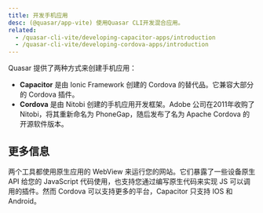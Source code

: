 ```yaml
---
title: 开发手机应用
desc: (@quasar/app-vite) 使用Quasar CLI开发混合应用。
related:
  - /quasar-cli-vite/developing-capacitor-apps/introduction
  - /quasar-cli-vite/developing-cordova-apps/introduction
---
```


Quasar 提供了两种方式来创建手机应用：

* **Capacitor** 是由 Ionic Framework 创建的 Cordova 的替代品。它兼容大部分的 Cordova 插件。
* **Cordova** 是由 Nitobi 创建的手机应用开发框架。Adobe 公司在2011年收购了 Nitobi，将其重新命名为 PhoneGap，随后发布了名为 Apache Cordova 的开源软件版本。

## 更多信息
两个工具都使用原生应用的 WebView 来运行您的网站。它们暴露了一些设备原生 API 给您的 JavaScript 代码使用，也支持您通过编写原生代码来实现 JS 可以调用的插件。然而 Cordova 可以支持更多的平台，Capacitor 只支持 IOS 和 Android。
